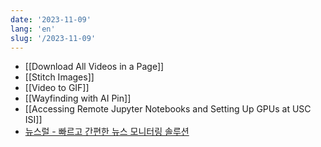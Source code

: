 ```yaml
---
date: '2023-11-09'
lang: 'en'
slug: '/2023-11-09'
---
```


- [[Download All Videos in a Page]]
- [[Stitch Images]]
- [[Video to GIF]]
- [[Wayfinding with AI Pin]]
- [[Accessing Remote Jupyter Notebooks and Setting Up GPUs at USC ISI]]
- [뉴스럴 - 빠르고 간편한 뉴스 모니터링 솔루션](https://www.neusral.com/)
